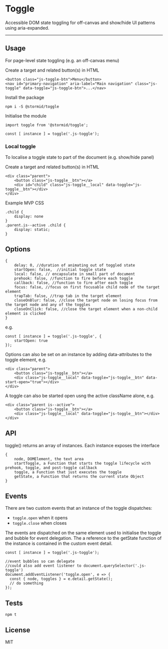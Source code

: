 # Toggle

Accessible DOM state toggling for off-canvas and show/hide UI patterns using aria-expanded.

---

## Usage
For page-level state toggling (e.g. an off-canvas menu)

Create a target and related button(s) in HTML
```
<button class="js-toggle-btn">Menu</button>
<nav id="primary-navigation" aria-label="Main navigation" class="js-toggle" data-toggle="js-toggle-btn">...</nav>
```

Install the package
```
npm i -S @stormid/toggle
```

Initialise the module
```
import toggle from '@stormid/toggle';

const [ instance ] = toggle('.js-toggle');
```


### Local toggle
To localise a toggle state to part of the document (e.g. show/hide panel)

Create a target and related button(s) in HTML
```
<div class="parent">
    <button class="js-toggle__btn"></a>
    <div id="child" class="js-toggle__local" data-toggle="js-toggle__btn"></div>
</div>
```

Example MVP CSS
```
.child {
    display: none
}
.parent.is--active .child {
    display: static;
}
```

## Options
```
{
    delay: 0, //duration of animating out of toggled state
    startOpen: false,  //initial toggle state
    local: false, // encapsulate in small part of document
    prehook: false, //function to fire before each toggle
    callback: false, //function to fire after each toggle
    focus: false, //focus on first focusable child node of the target element
    trapTab: false, //trap tab in the target element
    closeOnBlur: false, //close the target node on losing focus from the target node and any of the toggles
    closeOnClick: false, //close the target element when a non-child element is clicked
}
```
e.g.
```
const [ instance ] = toggle('.js-toggle', {
    startOpen: true
});
```

Options can also be set on an instance by adding data-attributes to the toggle element, e.g. 
```
<div class="parent">
    <button class="js-toggle__btn"></a>
    <div class="js-toggle__local" data-toggle="js-toggle__btn" data-start-open="true"></div>
</div>
```

A toggle can also be started open usng the active className alone, e.g.
```
<div class="parent is--active">
    <button class="js-toggle__btn"></a>
    <div class="js-toggle__local" data-toggle="js-toggle__btn"></div>
</div>
```

## API

toggle() returns an array of instances. Each instance exposes the interface
```
{
    node, DOMElement, the text area
    startToggle, a Function that starts the toggle lifecycle with prehook, toggle, and post-toggle callback
    toggle, a Function that just executes the toggle
    getState, a Function that returns the current state Object
}
```

## Events

There are two custom events that an instance of the toggle dispatches:
- `toggle.open` when it opens
- `toggle.close` when closes

The events are dispatched on the same element used to initialise the toggle and bubble for event delegation. The a reference to the getState function of the instance is contained in the custom event detail.

```
const [ instance ] = toggle('.js-toggle');

//event bubbles so can delegate
//could also add event listener to document.querySelector('.js-toggle')
document.addEventListener('toggle.open', e => {
  const { node, toggles } = e.detail.getState();
  // do something
});

```


## Tests
```
npm t
```

## License
MIT
